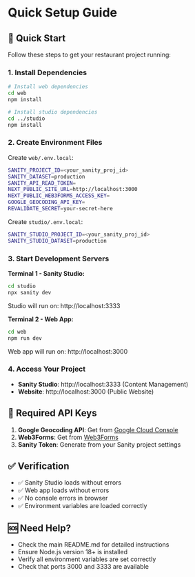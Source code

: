# Quick Setup Guide

## 🚀 Quick Start

Follow these steps to get your restaurant project running:

### 1. Install Dependencies

```bash
# Install web dependencies
cd web
npm install

# Install studio dependencies  
cd ../studio
npm install
```

### 2. Create Environment Files

Create `web/.env.local`:
```bash
SANITY_PROJECT_ID=<your_sanity_proj_id>
SANITY_DATASET=production
SANITY_API_READ_TOKEN=
NEXT_PUBLIC_SITE_URL=http://localhost:3000
NEXT_PUBLIC_WEB3FORMS_ACCESS_KEY=
GOOGLE_GEOCODING_API_KEY=
REVALIDATE_SECRET=your-secret-here
```

Create `studio/.env.local`:
```bash
SANITY_STUDIO_PROJECT_ID=<your_sanity_proj_id>
SANITY_STUDIO_DATASET=production
```

### 3. Start Development Servers

**Terminal 1 - Sanity Studio:**
```bash
cd studio
npx sanity dev
```
Studio will run on: http://localhost:3333

**Terminal 2 - Web App:**
```bash
cd web
npm run dev
```
Web app will run on: http://localhost:3000

### 4. Access Your Project

- **Sanity Studio**: http://localhost:3333 (Content Management)
- **Website**: http://localhost:3000 (Public Website)

## 🔧 Required API Keys

1. **Google Geocoding API**: Get from [Google Cloud Console](https://console.cloud.google.com/)
2. **Web3Forms**: Get from [Web3Forms](https://web3forms.com/)
3. **Sanity Token**: Generate from your Sanity project settings

## ✅ Verification

- ✅ Sanity Studio loads without errors
- ✅ Web app loads without errors  
- ✅ No console errors in browser
- ✅ Environment variables are loaded correctly

## 🆘 Need Help?

- Check the main README.md for detailed instructions
- Ensure Node.js version 18+ is installed
- Verify all environment variables are set correctly
- Check that ports 3000 and 3333 are available
